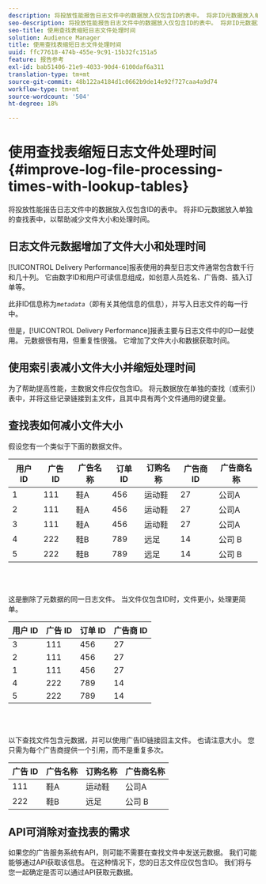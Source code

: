 ```yaml
---
description: 将投放性能报告日志文件中的数据放入仅包含ID的表中。 将非ID元数据放入单独的查找表中，以帮助减少文件大小和处理时间。
seo-description: 将投放性能报告日志文件中的数据放入仅包含ID的表中。 将非ID元数据放入单独的查找表中，以帮助减少文件大小和处理时间。
seo-title: 使用查找表缩短日志文件处理时间
solution: Audience Manager
title: 使用查找表缩短日志文件处理时间
uuid: ffc77618-474b-455e-9c91-15b32fc151a5
feature: 报告参考
exl-id: bab51406-21e9-4033-90d4-6100daf6a311
translation-type: tm+mt
source-git-commit: 48b122a4184d1c0662b9de14e92f727caa4a9d74
workflow-type: tm+mt
source-wordcount: '504'
ht-degree: 18%

---
```


# 使用查找表缩短日志文件处理时间{#improve-log-file-processing-times-with-lookup-tables}

将投放性能报告日志文件中的数据放入仅包含ID的表中。 将非ID元数据放入单独的查找表中，以帮助减少文件大小和处理时间。

<!-- 

c_lookup_tables.xml

 -->

## 日志文件元数据增加了文件大小和处理时间

[!UICONTROL Delivery Performance]报表使用的典型日志文件通常包含数千行和几十列。 它由数字ID和用户可读信息组成，如创意人员姓名、广告商、插入订单等。

此非ID信息称为&#x200B;*`metadata`*（即有关其他信息的信息），并写入日志文件的每一行中。

但是，[!UICONTROL Delivery Performance]报表主要与日志文件中的ID一起使用。 元数据很有用，但重复性很强。 它增加了文件大小和数据获取时间。

## 使用索引表减小文件大小并缩短处理时间

为了帮助提高性能，主数据文件应仅包含ID。 将元数据放在单独的查找（或索引）表中，并将这些记录链接到主文件，且其中具有两个文件通用的键变量。

## 查找表如何减小文件大小

假设您有一个类似于下面的数据文件。

| 用户 ID | 广告 ID | 广告名称 | 订单 ID | 订购名称 | 广告商 ID | 广告商名称 |
|---|---|---|---|---|---|---|
| 1 | 111 | 鞋A | 456 | 运动鞋 | 27 | 公司A |
| 2 | 111 | 鞋A | 456 | 运动鞋 | 27 | 公司A |
| 3 | 111 | 鞋A | 456 | 运动鞋 | 27 | 公司A |
| 4 | 222 | 鞋B | 789 | 远足 | 14 | 公司 B |
| 5 | 222 | 鞋B | 789 | 远足 | 14 | 公司 B |

<br> 

这是删除了元数据的同一日志文件。 当文件仅包含ID时，文件更小，处理更简单。

| 用户 ID | 广告 ID | 订单 ID | 广告商 ID |
|---|---|---|---|
| 3 | 111 | 456 | 27 |
| 2 | 111 | 456 | 27 |
| 1 | 111 | 456 | 27 |
| 4 | 222 | 789 | 14 |
| 5 | 222 | 789 | 14 |

<br> 

以下查找文件包含元数据，并可以使用广告ID链接回主文件。 也请注意大小。 您只需为每个广告商提供一个引用，而不是重复多次。

| 广告 ID | 广告名称 | 订购名称 | 广告商名称 |
|---|---|---|---|
| 111 | 鞋A | 运动鞋 | 公司A |
| 222 | 鞋B | 远足 | 公司 B |

## API可消除对查找表的需求

如果您的广告服务系统有API，则可能不需要在查找文件中发送元数据。 我们可能能够通过API获取该信息。 在这种情况下，您的日志文件应仅包含ID。 我们将与您一起确定是否可以通过API获取元数据。
